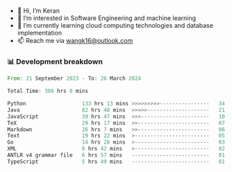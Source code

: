 - 👋 Hi, I’m Keran
- 👀 I’m interested in Software Engineering and machine learning
- 🌱 I’m currently learning cloud computing technologies and database implementation
- 📫 Reach me via wangk16@outlook.com


###  📊 Development breakdown
<!--START_SECTION:waka-->

```rust
From: 21 September 2023 - To: 26 March 2024

Total Time: 386 hrs 8 mins

Python                  133 hrs 13 mins >>>>>>>>>----------------   34.36 %
Java                    82 hrs 48 mins  >>>>>--------------------   21.36 %
JavaScript              39 hrs 47 mins  >>>----------------------   10.26 %
TeX                     29 hrs 17 mins  >>-----------------------   07.55 %
Markdown                26 hrs 7 mins   >>-----------------------   06.74 %
Text                    19 hrs 22 mins  >------------------------   05.00 %
Go                      14 hrs 28 mins  >------------------------   03.73 %
XML                     8 hrs 42 mins   >------------------------   02.25 %
ANTLR v4 grammar file   6 hrs 57 mins   -------------------------   01.79 %
TypeScript              5 hrs 49 mins   -------------------------   01.50 %
```

<!--END_SECTION:waka-->

<!---
keran-w/keran-w is a ✨ special ✨ repository because its `README.md` (this file) appears on your GitHub profile.
You can click the Preview link to take a look at your changes.
--->
